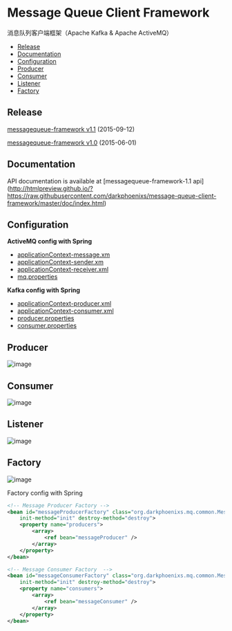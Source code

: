 Message Queue Client Framework
==============================

  消息队列客户端框架（Apache Kafka &amp; Apache ActiveMQ）
  * [Release](#release)
  * [Documentation](#documentation)
  * [Configuration](#configuration)
  * [Producer](#producer)
  * [Consumer](#consumer)
  * [Listener](#listener)
  * [Factory](#factory)

## Release

[messagequeue-framework v1.1](https://github.com/darkphoenixs/message-queue-client-framework/releases/tag/v1.1) (2015-09-12)

[messagequeue-framework v1.0](https://github.com/darkphoenixs/message-queue-client-framework/releases/tag/v1.0) (2015-06-01) 

## Documentation

API documentation is available at [messagequeue-framework-1.1 api] (http://htmlpreview.github.io/?https://raw.githubusercontent.com/darkphoenixs/message-queue-client-framework/master/doc/index.html)

## Configuration

**ActiveMQ config with Spring**
 
 - [applicationContext-message.xm](https://github.com/darkphoenixs/message-queue-client-framework/blob/master/src/main/resources/activemq/applicationContext-message.xml)
 - [applicationContext-sender.xm](https://github.com/darkphoenixs/message-queue-client-framework/blob/master/src/main/resources/activemq/applicationContext-sender.xml)
 - [applicationContext-receiver.xml](https://github.com/darkphoenixs/message-queue-client-framework/blob/master/src/main/resources/activemq/applicationContext-receiver.xml)
 - [mq.properties](https://github.com/darkphoenixs/message-queue-client-framework/blob/master/src/main/resources/activemq/mq.properties)

**Kafka config with Spring**
 
 - [applicationContext-producer.xml](https://github.com/darkphoenixs/message-queue-client-framework/blob/master/src/main/resources/kafka/applicationContext-producer.xml)
 - [applicationContext-consumer.xml](https://github.com/darkphoenixs/message-queue-client-framework/blob/master/src/main/resources/kafka/applicationContext-consumer.xml)
 - [producer.properties](https://github.com/DarkPhoenixs/message-queue-client-framework/blob/master/src/main/resources/kafka/producer.properties)
 - [consumer.properties](https://github.com/DarkPhoenixs/message-queue-client-framework/blob/master/src/main/resources/kafka/consumer.properties)

## Producer

![image](https://raw.githubusercontent.com/darkphoenixs/message-queue-client-framework/master/uml/producer.png)

## Consumer

![image](https://raw.githubusercontent.com/darkphoenixs/message-queue-client-framework/master/uml/consumer.png)

## Listener

![image](https://raw.githubusercontent.com/darkphoenixs/message-queue-client-framework/master/uml/listener.png)

## Factory

![image](https://raw.githubusercontent.com/darkphoenixs/message-queue-client-framework/master/uml/factory.png)

Factory config with Spring
```xml
<!-- Message Producer Factory -->
<bean id="messageProducerFactory" class="org.darkphoenixs.mq.common.MessageProducerFactory" 
  	init-method="init" destroy-method="destroy">
    <property name="producers"> 
        <array> 
            <ref bean="messageProducer" /> 
        </array> 
    </property> 
</bean> 

<!-- Message Consumer Factory  -->
<bean id="messageConsumerFactory" class="org.darkphoenixs.mq.common.MessageConsumerFactory" 
  	init-method="init" destroy-method="destroy">
    <property name="consumers"> 
        <array> 
            <ref bean="messageConsumer" /> 
        </array>
    </property> 
</bean>
```
